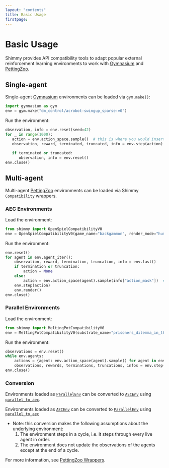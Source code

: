 ```yaml
---
layout: "contents"
title: Basic Usage
firstpage:
---
```

# Basic Usage

Shimmy provides API compatibility tools to adapt popular external reinforcement learning environments to work with [Gymnasium](https://github.com/farama-Foundation/gymnasium) and [PettingZoo](https://github.com/farama-Foundation/pettingZoo/).

## Single-agent

Single-agent [Gymnasium](https://gymnasium.farama.org/) environments can be loaded via `gym.make()`:

```python
import gymnasium as gym
env = gym.make("dm_control/acrobot-swingup_sparse-v0")
```

Run the environment:

```python 
observation, info = env.reset(seed=42)
for _ in range(1000):
   action = env.action_space.sample()  # this is where you would insert your policy
   observation, reward, terminated, truncated, info = env.step(action)
   
   if terminated or truncated:
      observation, info = env.reset()
env.close()
```

## Multi-agent
Multi-agent [PettingZoo](https://pettingzoo.farama.org) environments can be loaded via Shimmy `Compatibility` wrappers.

### AEC Environments

Load the environment:

```python
from shimmy import OpenSpielCompatibilityV0
env = OpenSpielCompatibilityV0(game_name="backgammon", render_mode="human")
```

Run the environment:
```python
env.reset()
for agent in env.agent_iter():
    observation, reward, termination, truncation, info = env.last()
    if termination or truncation:
        action = None
    else:
        action = env.action_space(agent).sample(info["action_mask"])  # this is where you would insert your policy
    env.step(action)
    env.render()
env.close()
```

### Parallel Environments

Load the environment:

```python
from shimmy import MeltingPotCompatibilityV0
env = MeltingPotCompatibilityV0(substrate_name="prisoners_dilemma_in_the_matrix__arena")
```

Run the environment:
```python
observations = env.reset()
while env.agents:
    actions = {agent: env.action_space(agent).sample() for agent in env.agents}
    observations, rewards, terminations, truncations, infos = env.step(actions)
env.close()
```


### Conversion
Environments loaded as [`ParallelEnv`](https://pettingzoo.farama.org/api/parallel/) can be converted to [`AECEnv`](https://pettingzoo.farama.org/api/aec/) using [`parallel_to_aec`](https://pettingzoo.farama.org/api/pz_wrappers/#parallel-to-aec). 

Environments loaded as [`AECEnv`](https://pettingzoo.farama.org/api/aec/) can be converted to [`ParallelEnv`](https://pettingzoo.farama.org/api/parallel/) using [`parallel_to_aec`](https://pettingzoo.farama.org/api/pz_wrappers/#parallel-to-aec)
* Note: this conversion makes the following assumptions about the underlying environment:
  1. The environment steps in a cycle, i.e. it steps through every live agent in order.
  2. The environment does not update the observations of the agents except at the end of a cycle.

For more information, see [PettingZoo Wrappers](https://pettingzoo.farama.org/api/pz_wrappers/).









[//]: # (## Initializing Environments)

[//]: # ()
[//]: # (Single-agent [Gymnasium]&#40;https://gymnasium.farama.org/&#41; environments can be loaded via `gym.make&#40;&#41;`:)

[//]: # ()
[//]: # (```python)

[//]: # (import gymnasium as gym)

[//]: # (env = gym.make&#40;"dm_control/acrobot-swingup_sparse-v0"&#41;)

[//]: # (```)

[//]: # (Multi-agent [PettingZoo]&#40;https://pettingzoo.farama.org&#41; environments can be loaded via imported Shimmy wrappers:)

[//]: # ()
[//]: # (```python)

[//]: # (from shimmy import MeltingPotCompatibilityV0)

[//]: # (env = MeltingPotCompatibilityV0&#40;substrate_name="prisoners_dilemma_in_the_matrix__arena"&#41;)

[//]: # (```)

[//]: # ()
[//]: # (## Interacting with the Environment)

[//]: # (Single-agent [Gymnasium]&#40;https://gymnasium.farama.org/&#41; environments can be used as follows:)

[//]: # ()
[//]: # (```python )

[//]: # (observation, info = env.reset&#40;seed=42&#41;)

[//]: # (for _ in range&#40;1000&#41;:)

[//]: # (   action = env.action_space.sample&#40;&#41;  # this is where you would insert your policy)

[//]: # (   observation, reward, terminated, truncated, info = env.step&#40;action&#41;)

[//]: # ()
[//]: # (   if terminated or truncated:)

[//]: # (      observation, info = env.reset&#40;&#41;)

[//]: # (env.close&#40;&#41;)

[//]: # (```)

[//]: # ()
[//]: # (Multi-agent [PettingZoo]&#40;https://pettingzoo.farama.org&#41; environments can be used as follows::)

[//]: # (```python)

[//]: # (observations = env.reset&#40;&#41;)

[//]: # (while env.agents:)

[//]: # (    actions = {agent: env.action_space&#40;agent&#41;.sample&#40;&#41; for agent in env.agents})

[//]: # (    observations, rewards, terminations, truncations, infos = env.step&#40;actions&#41;)

[//]: # (    env.step&#40;actions&#41;)

[//]: # (env.close&#40;&#41;)

[//]: # (```)

[//]: # ()
[//]: # (## At a glance)

[//]: # ()
[//]: # (This is an example of using Shimmy to convert DM Control environments into a Gymnasium compatible environment:)

[//]: # ()
[//]: # (```python)

[//]: # (import gymnasium as gym)

[//]: # (from shimmy.registration import DM_CONTROL_SUITE_ENVS)

[//]: # ()
[//]: # (env_ids = [f"dm_control/{'-'.join&#40;item&#41;}-v0" for item in DM_CONTROL_SUITE_ENVS])

[//]: # (print&#40;env_ids&#41;)

[//]: # ()
[//]: # (env = gym.make&#40;env_ids[0]&#41;)

[//]: # (env_flatten = gym.wrappers.FlattenObservation&#40;env&#41;)

[//]: # (print&#40;env_ids[0]&#41;)

[//]: # (print&#40;"===🌎", env.observation_space&#41;)

[//]: # (print&#40;"===🕹️", env.action_space&#41;)

[//]: # (print&#40;"---flattened 🌎", env_flatten.observation_space&#41;)

[//]: # (print&#40;"---flattened 🕹️", env_flatten.action_space&#41;)

[//]: # (```)

[//]: # (```bash)

[//]: # (['dm_control/acrobot-swingup-v0', 'dm_control/acrobot-swingup_sparse-v0', 'dm_control/ball_in_cup-catch-v0', 'dm_control/cartpole-balance-v0', 'dm_control/cartpole-balance_sparse-v0', 'dm_control/cartpole-swingup-v0', 'dm_control/cartpole-swingup_sparse-v0', 'dm_control/cartpole-two_poles-v0', 'dm_control/cartpole-three_poles-v0', 'dm_control/cheetah-run-v0', 'dm_control/dog-stand-v0', 'dm_control/dog-walk-v0', 'dm_control/dog-trot-v0', 'dm_control/dog-run-v0', 'dm_control/dog-fetch-v0', 'dm_control/finger-spin-v0', 'dm_control/finger-turn_easy-v0', 'dm_control/finger-turn_hard-v0', 'dm_control/fish-upright-v0', 'dm_control/fish-swim-v0', 'dm_control/hopper-stand-v0', 'dm_control/hopper-hop-v0', 'dm_control/humanoid-stand-v0', 'dm_control/humanoid-walk-v0', 'dm_control/humanoid-run-v0', 'dm_control/humanoid-run_pure_state-v0', 'dm_control/humanoid_CMU-stand-v0', 'dm_control/humanoid_CMU-run-v0', 'dm_control/lqr-lqr_2_1-v0', 'dm_control/lqr-lqr_6_2-v0', 'dm_control/manipulator-bring_ball-v0', 'dm_control/manipulator-bring_peg-v0', 'dm_control/manipulator-insert_ball-v0', 'dm_control/manipulator-insert_peg-v0', 'dm_control/pendulum-swingup-v0', 'dm_control/point_mass-easy-v0', 'dm_control/point_mass-hard-v0', 'dm_control/quadruped-walk-v0', 'dm_control/quadruped-run-v0', 'dm_control/quadruped-escape-v0', 'dm_control/quadruped-fetch-v0', 'dm_control/reacher-easy-v0', 'dm_control/reacher-hard-v0', 'dm_control/stacker-stack_2-v0', 'dm_control/stacker-stack_4-v0', 'dm_control/swimmer-swimmer6-v0', 'dm_control/swimmer-swimmer15-v0', 'dm_control/walker-stand-v0', 'dm_control/walker-walk-v0', 'dm_control/walker-run-v0'])

[//]: # (dm_control/acrobot-swingup-v0)

[//]: # (===🌎 Dict&#40;'orientations': Box&#40;-inf, inf, &#40;4,&#41;, float64&#41;, 'velocity': Box&#40;-inf, inf, &#40;2,&#41;, float64&#41;&#41;)

[//]: # (===🕹️ Box&#40;-1.0, 1.0, &#40;1,&#41;, float64&#41;)

[//]: # (---flattened 🌎 Box&#40;-inf, inf, &#40;6,&#41;, float64&#41;)

[//]: # (---flattened 🕹️ Box&#40;-1.0, 1.0, &#40;1,&#41;, float64&#41;)

[//]: # (```)

[//]: # ()
[//]: # (For most usage, we recommend applying the `gym.wrappers.FlattenObservation&#40;env&#41;` wrapper to reduce the `Dict` observation space to a `Box` observation space.)
